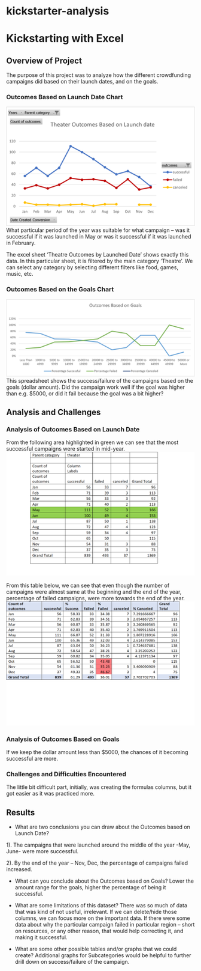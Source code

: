 # kickstarter-analysis

# Kickstarting with Excel

## Overview of Project

The purpose of this project was to analyze how the different crowdfunding campaigns did based on their launch dates, and on the goals.

### Outcomes Based on Launch Date Chart 
![Chart](./Theatre_Outcomes_vs_Launch.png)
What particular period of the year was suitable for what campaign – was it successful if it was launched in May or was it successful if it was launched in February.

The excel sheet ‘Theatre Outcomes by Launched Date’ shows exactly this data. In this particular sheet, it is filtered by the main category ‘Theatre’. We can select any category by selecting different filters like food, games, music, etc.


### Outcomes Based on the Goals Chart
![Chart](./Outcomes_vs_goals.png)
This spreadsheet shows the success/failure of the campaigns based on the goals (dollar amount). Did the campaign work well if the goal was higher than e.g. $5000, or did it fail because the goal was a bit higher?

## Analysis and Challenges

### Analysis of Outcomes Based on Launch Date

From the following area highlighted in green we can see that the most successful campaigns were started in mid-year.
![Chart](./Outcome_launched.png)

From this table below, we can see that even though the number of campaigns were almost same at the beginning and the end of the year, percentage of failed campaigns, were more towards the end of the year.		
![Chart](./outcome_lnch_pct.png)
### Analysis of Outcomes Based on Goals

If we keep the dollar amount less than $5000, the chances of it becoming successful are more.

### Challenges and Difficulties Encountered
The little bit difficult part, initially, was creating the formulas columns, but it got easier as it was practiced more. 


## Results

- What are two conclusions you can draw about the Outcomes based on Launch Date?

1). The campaigns that were launched around the middle of the year -May, June- were more successful.

2). By the end of the year – Nov, Dec, the percentage of campaigns failed increased.


- What can you conclude about the Outcomes based on Goals?
  Lower the amount range for the goals, higher the percentage of being it      successful.

- What are some limitations of this dataset?
There was so much of data that was kind of not useful, irrelevant. If we can delete/hide those columns, we can focus more on the important data.
If there were some data about why the particular campaign failed in particular region – short on resources, or any other reason, that would help correcting it, and making it successful.


- What are some other possible tables and/or graphs that we could create?
Additional graphs for Subcategories would be helpful to further drill down on success/failure of the campaign.

